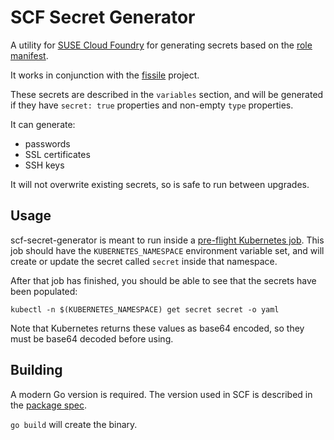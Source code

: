 # SCF Secret Generator

A utility for [SUSE Cloud Foundry](https://github.com/SUSE/scf) for generating
secrets based on the [role manifest](https://github.com/SUSE/scf/blob/develop/container-host-files/etc/scf/config/role-manifest.yml).

It works in conjunction with the [fissile](https://github.com/SUSE/fissile) project.

These secrets are described in the `variables` section, and will
be generated if they have `secret: true` properties and non-empty `type` properties.

It can generate:

* passwords
* SSL certificates
* SSH keys

It will not overwrite existing secrets, so is safe to run between upgrades.

## Usage

scf-secret-generator is meant to run inside a [pre-flight Kubernetes job](https://github.com/SUSE/scf/blob/develop/src/scf-helper-release/jobs/generate-secrets/templates/run.erb).
This job should have the `KUBERNETES_NAMESPACE` environment variable set, and
will create or update the secret called `secret` inside that namespace.

After that job has finished, you should be able to see that the secrets have
been populated:

`kubectl -n $(KUBERNETES_NAMESPACE) get secret secret -o yaml`

Note that Kubernetes returns these values as base64 encoded, so they must be
base64 decoded before using.

## Building

A modern Go version is required. The version used in SCF is described in the
[package spec](https://github.com/SUSE/scf-helper-release/blob/master/packages/generate-secrets/spec).

`go build` will create the binary.
